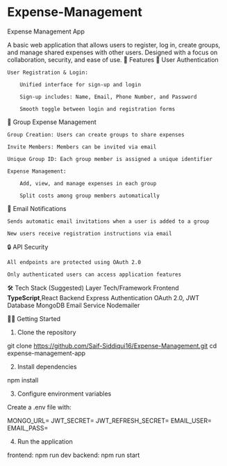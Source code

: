 # Expense-Management

 Expense Management App

A basic web application that allows users to register, log in, create groups, and manage shared expenses with other users. Designed with a focus on collaboration, security, and ease of use.
🚀 Features
🔐 User Authentication

    User Registration & Login:

        Unified interface for sign-up and login

        Sign-up includes: Name, Email, Phone Number, and Password

        Smooth toggle between login and registration forms

👥 Group Expense Management

    Group Creation: Users can create groups to share expenses

    Invite Members: Members can be invited via email

    Unique Group ID: Each group member is assigned a unique identifier

    Expense Management:

        Add, view, and manage expenses in each group

        Split costs among group members automatically

📧 Email Notifications

    Sends automatic email invitations when a user is added to a group

    New users receive registration instructions via email

🔒 API Security

    All endpoints are protected using OAuth 2.0

    Only authenticated users can access application features

🛠️ Tech Stack (Suggested)
Layer	Tech/Framework
Frontend	**TypeScript**,React 
Backend	Express 
Authentication	OAuth 2.0, JWT
Database	MongoDB
Email Service	Nodemailer

🧑‍💻 Getting Started
1. Clone the repository

git clone https://github.com/Saif-Siddiqui16/Expense-Management.git
cd expense-management-app

2. Install dependencies

npm install

3. Configure environment variables

Create a .env file with:

MONGO_URL=
JWT_SECRET=
JWT_REFRESH_SECRET=
EMAIL_USER=
EMAIL_PASS=

4. Run the application

frontend: npm run dev
backend: npm run start
